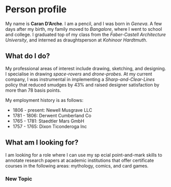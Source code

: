 # Person profile

My name is **Caran D’Arche**. I am a pencil, and I was born in *Geneva*. A few days after my birth, my family moved to *Bangalore*, where I went to school and college. I graduated top of my class from the *Faber-Castell Architecture University*, and interned as draughtsperson at *Kohinoor Hardtmuth*.

## What do I do?

My professional areas of interest include drawing, sketching, and designing. I specialise in drawing *space-rovers* and *drone-probes*.
At my current company, I was instrumental in implementing a *Sharp-and-Clear-Lines* policy that reduced smudges by 43% and raised designer satisfaction by more than 78 basis points.

My employment history is as follows:

- 1806 - present: Newell Musgrave LLC
- 1781 - 1806: Derwent Cumberland Co
- 1765 - 1781: Staedtler Mars GmbH
- 1757 - 1765: Dixon Ticonderoga Inc

## What am I looking for?

I am looking for a role where I can use my sp
ecial point-and-mark skills to annotate research papers at academic institutions that offer certificate courses in the following areas: mythology, comics, and card games.


### New Topic
